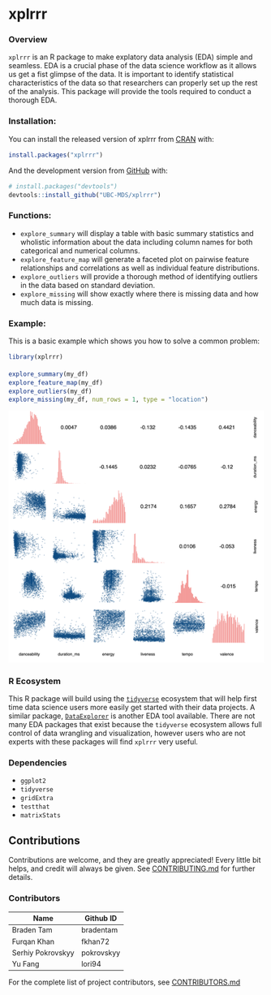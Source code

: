 
<!-- README.md is generated from README.Rmd. Please edit that file -->

# xplrrr

<!-- badges: start -->

<!-- badges: end -->

### Overview

`xplrrr` is an R package to make explatory data analysis (EDA) simple and seamless. EDA is a crucial phase of the data science workflow as it allows us get a fist glimpse of the data. It is important to identify statistical characteristics of the data so that researchers can properly set up the rest of the analysis. This package will provide the tools required to conduct a thorough EDA.


### Installation:

You can install the released version of xplrrr from
[CRAN](https://CRAN.R-project.org) with:

``` r
install.packages("xplrrr")
```

And the development version from [GitHub](https://github.com/) with:

``` r
# install.packages("devtools")
devtools::install_github("UBC-MDS/xplrrr")
```

### Functions:

- `explore_summary` will display a table with basic summary statistics and wholistic information about the data including column names for both categorical and numerical columns.  
- `explore_feature_map` will generate a faceted plot on pairwise feature relationships and correlations as well as individual feature distributions.
- `explore_outliers` will provide a thorough method of identifying outliers in the data based on standard deviation.
- `explore_missing` will show exactly where there is missing data and how much data is missing.

### Example:

This is a basic example which shows you how to solve a common problem:

``` r
library(xplrrr)

explore_summary(my_df)
explore_feature_map(my_df)
explore_outliers(my_df)
explore_missing(my_df, num_rows = 1, type = "location")

```

![](https://raw.githubusercontent.com/UBC-MDS/pyxplr/master/imgs/feature_map.png)

### R Ecosystem

This R package will build using the [`tidyverse`](https://www.tidyverse.org/) ecosystem that will help first time data science users more easily get started with their data projects. A similar package, [`DataExplorer`](https://cran.r-project.org/web/packages/DataExplorer/vignettes/dataexplorer-intro.html) is another EDA tool available. There are not many EDA packages that exist because the `tidyverse` ecosystem allows full control of data wrangling and visualization, however users who are not experts with these packages will find `xplrrr` very useful.

### Dependencies

- `ggplot2`
- `tidyverse`
- `gridExtra`
- `testthat`
- `matrixStats`

## Contributions

Contributions are welcome, and they are greatly appreciated! Every little bit
helps, and credit will always be given. See [CONTRIBUTING.md](CONTRIBUTING.md) for further details.

### Contributors

Name     | Github ID
------- | -------
Braden Tam   | bradentam
Furqan Khan  | fkhan72
Serhiy Pokrovskyy | pokrovskyy
Yu Fang | lori94

For the complete list of project contributors, see [CONTRIBUTORS.md](CONTRIBUTORS.md)